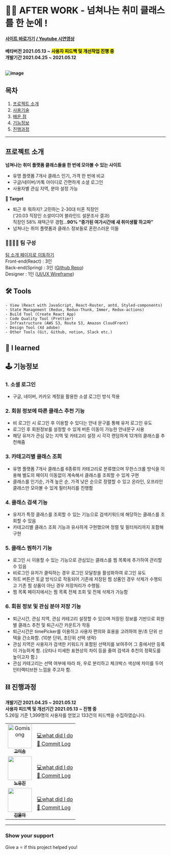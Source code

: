 # 🤹‍♀️ AFTER WORK - 넘쳐나는 취미 클래스를 한 눈에 !

<h4><a href="https://afterwork.co.kr/" target="_blank">사이트 바로가기</a> <a href="https://www.youtube.com/watch?v=sQEvqB1_vuM&t=1s" target="_blank"> / Youtube 시연영상</a><h4>

베타버전 2021.05.13 ~ <mark style='background-color: yellow'>사용자 피드백 및 개선작업 진행 중</mark>
<br/>
개발기간 2021.04.25 ~ 2021.05.12
<br/>
<br/>

![image](https://user-images.githubusercontent.com/68773118/118111208-57345c80-b41e-11eb-948a-982b78a7bc50.png)

## 목차

1. [프로젝트 소개](#프로젝트-소개)
2. [사용기술](#-tools)<br/>
3. [배운 점](#-i-learned)<br/>
4. [기능정보](#-기능정보)<br/>
5. [진행과정](#-진행과정)<br/>

---

## 프로젝트 소개

**넘쳐나는 취미 플랫폼 클래스들을 한 번에 모아볼 수 있는 사이트**

- 유명 플랫폼 7개사 클래스 인기, 가격 한 번에 비교
- 구글/네이버/카톡 아이디로 간편하게 소셜 로그인
- 사용자별 관심 지역, 분야 설정 가능

**🎯 Target**

- 퇴근 후 뭐하지? 고민하는 2-30대 미혼 직장인 <br/> ('20.03 직장인 소셜미디어 블라인드 설문조사 결과) <br/> 직장인 58% 재택근무 경험…**90% “증가된 여가시간에 새 취미생활 하고파”** 
- 넘쳐나는 취미 플랫폼과 클래스 정보들로 혼란스러운 이들

### 👨‍👩‍👧‍👧 팀 구성

[팀 소개 페이지로 이동하기](https://www.notion.so/AFTER-WORK-f6996fa9da9448928340463d6f5bd851) <br/>
Front-end(React) : 3인 <br/>
Back-end(Spring) : 3인 ([Github Repo](https://github.com/seongbinko/afterwork)) <br/>
Designer : 1인 ([UI/UX Wireframe](https://xd.adobe.com/view/6930efb5-2686-4843-921c-c8a87578a9e6-3c63/grid)) <br/>

## 🛠 Tools

```
- View (React with JavaScript, React-Router, antd, Styled-components)
- State Management (Redux, Redux-Thunk, Immer, Redux-actions)
- Build Tool (Create React App)
- Code Quality Tool (Prettier)
- Infrastructure (AWS S3, Route 53, Amazon CloudFront)
- Design Tool (Xd adobe)
- Other Tools (Git, Github, notion, Slack etc.)
```

## 🔎 I learned

  
## 🕹 기능정보

### 1. 소셜 로그인

- 구글, 네이버, 카카오 계정을 활용한 소셜 로그인 방식 적용

### 2. 회원 정보에 따른 클래스 추천 기능

- 비 로그인 시 로그인 후 이용할 수 있다는 안내 문구를 통해 유저 로그인 유도
- 로그인 후 회원정보를 설정할 수 있게 버튼 이동이 가능한 안내문구 사용
- 해당 유저가 관심 갖는 지역 및 카테고리 설정 시 각각 랜덤하게 12개의 클래스를 추천해줌

### 3. 카테고리별 클래스 조회

- 유명 플랫폼 7개사 클래스를 6종류의 카테고리로 분류했으며 무한스크롤 방식을 이용해 별도의 페이지 이동없이 계속해서 클래스를 조회할 수 있게 구현
- 클래스를 인기순, 가격 높은 순, 가격 낮은 순으로 정렬할 수 있고 온라인, 오프라인 클래스만 모아볼 수 있게 필터처리를 진행함

### 4. 클래스 검색 기능

- 유저가 특정 클래스를 조회할 수 있는 기능으로 검색키워드에 해당하는 클래스를 조회할 수 있음
- 카테고리별 클래스 조회 기능과 유사하게 구현했으며 정렬 및 필터처리까지 포함해 구현

### 5. 클래스 찜하기 기능

- 로그인 시 이용할 수 있는 기능으로 관심있는 클래스를 찜 목록에 추가하여 관리할 수 있음
- 비로그인 유저가 클릭하는 경우 로그인 모달창을 활성화하여 로그인 유도
- 하트 버튼은 토글 방식으로 작동되어 기존에 저장된 찜 상품인 경우 삭제가 수행되고 기존 찜 상품이 아닌 경우 저장처리가 수행됨.
- 찜 목록 페이지에서는 찜 목록 전체 조회 및 전체 삭제가 가능함

### 6. 회원 정보 및 관심 분야 저장 기능

- 퇴근시간, 관심 지역, 관심 카테고리 설정할 수 있으며 저장된 정보를 기반으로 회원별 클래스 추천 및 퇴근시간 카운트가 작동
- 퇴근시간은 timePicker를 이용하고 사용자 편의와 효용을 고려하여 분/초 단위 선택을 간소화함. (10분 단위, 초단위 선택 생략) 
- 관심 지역은 사용자가 검색한 키워드가 포함된 선택지를 보여주어 그 중에서만 등록이 가능하게 함. (오타나 미세한 표현상의 차이 등을 줄여 검색과 추천의 정확도를 높이고자 함.)
- 관심 카테고리는 선택 여부에 따라 좌, 우로 분리하고 체크박스 색상에 차이를 두어 인터랙티브한 느낌을 주고자 함.

## ⛓ 진행과정
**개발기간 2021.04.25 ~ 2021.05.12** <br/>
**사용자 피드백 및 개선기간 2021.05.13 ~ 진행 중**
<br/>
5.26일 기준 1,399명의 사용자를 얻었고 133건의 피드백을 수집하였습니다. 

<table>
  <tr>
    <td align="center">
    <a href="https://github.com/miniPinetree"><img src="https://avatars.githubusercontent.com/u/68773118?v=4" width="75px;" alt="Gomisong"/><br /><sub><b>고미송</b></sub></a><br />
    </td>
    <td>
    <a href="https://github.com/miniPinetree/_AfterWork/wiki/%5BMaintaner%5D-%EA%B3%A0%EB%AF%B8%EC%86%A1" title="what did I do">💻what did I do</a>
    <br/>
        <a href="https://github.com/miniPinetree/_AfterWork/commits?author=miniPinetree" title="Code">📜 Commit Log</a>
        <br/>
    </td>
    <tr>
    <td align="center"><a href="https://github.com/noh-yj"><img src="https://avatars.githubusercontent.com/u/73735372?s=64&v=4" width="75px;" alt=""/><br /><sub><b>노유진</b></sub></a><br /></td>
    <td>
    <a href="" title="what did I do">💻what did I do</a>
    <br/>
    <a href="" title="Code">📜 Commit Log</a>
    </td>
    <tr>
    <td align="center"><a href="https://github.com/euljiro"><img src="https://avatars.githubusercontent.com/u/79740061?s=64&v=4" width="75px;" alt=""/><br /><sub><b>김율아</b></sub></a><br /> </td>
    <td>
    <a href="" title="what did I do">💻what did I do</a>
    <br/>
    <a href="" title="Code">📜 Commit Log</a>
    </td>
</table>

---

### Show your support
Give a ⭐️ if this project helped you!
